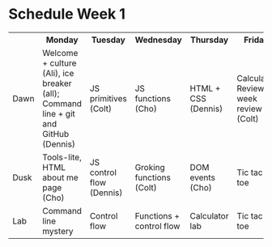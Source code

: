 # Schedule Week 1

<table>
  <tr>
    <th></th>
    <th>Monday</th>
    <th>Tuesday</th>
    <th>Wednesday</th>
    <th>Thursday</th>
    <th>Friday</th>
  </tr>
  <tr>
    <td>Dawn</td>
    <td>Welcome + culture (Ali), ice breaker (all); Command line + git and GitHub (Dennis)</td>
    <td>JS primitives (Colt)</td>
    <td>JS functions (Cho)</td>
    <td>HTML + CSS (Dennis)</td>
    <td>Calculator Review, week review (Colt)</td>
  </tr>
  <tr>
    <td>Dusk</td>
    <td>Tools-lite, HTML about me page (Cho)</td>
    <td>JS control flow (Dennis)</td>
    <td>Groking functions (Colt)</td>
    <td>DOM events (Cho)</td>
    <td>Tic tac toe</td>
  </tr>
  <tr>
    <td>Lab</td>
    <td>Command line mystery</td>
    <td>Control flow</td>
    <td>Functions + control flow</td>
    <td>Calculator lab</td>
    <td>Tic tac toe</td>
  </tr>
</table>

